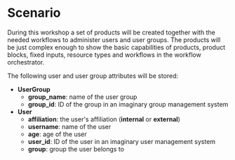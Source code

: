 # Scenario

During this workshop a set of products will be created together with the needed
workflows to administer users and user groups. The products will be just
complex enough to show the basic capabilities of products, product blocks,
fixed inputs, resource types and workflows in the workflow orchestrator.

The following user and user group attributes will be stored:

* **UserGroup**
    * **group_name**: name of the user group
    * **group_id**: ID of the group in an imaginary group management system 
* **User**
    * **affiliation**: the user's affiliation (**internal** or **external**)
    * **username**: name of the user
    * **age**: age of the user
    * **user_id**: ID of the user in an imaginary user management system
    * **group**: group the user belongs to
